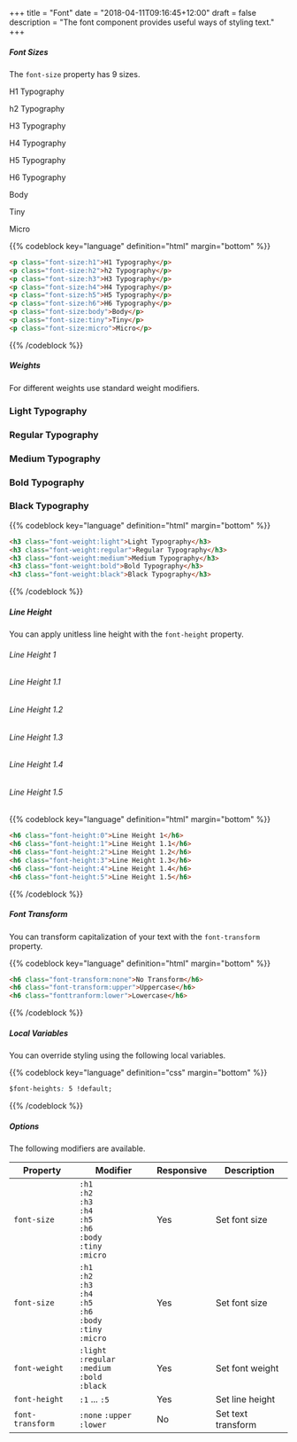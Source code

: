 +++
title = "Font"
date = "2018-04-11T09:16:45+12:00"
draft = false
description = "The font component provides useful ways of styling text."
+++

##### Font Sizes

The `font-size` property has 9 sizes.

<p class="font-size:h1 font-height:0">H1 Typography</p>
<p class="font-size:h2 font-height:0">h2 Typography</p>
<p class="font-size:h3 font-height:0">H3 Typography</p>
<p class="font-size:h4 font-height:0">H4 Typography</p>
<p class="font-size:h5 font-height:0">H5 Typography</p>
<p class="font-size:h6 font-height:0">H6 Typography</p>
<p class="font-size:body font-height:0">Body</p>
<p class="font-size:tiny font-height:0">Tiny</p>
<p class="font-size:micro font-height:0">Micro</p>

{{% codeblock key="language" definition="html" margin="bottom" %}}
```html
<p class="font-size:h1">H1 Typography</p>
<p class="font-size:h2">h2 Typography</p>
<p class="font-size:h3">H3 Typography</p>
<p class="font-size:h4">H4 Typography</p>
<p class="font-size:h5">H5 Typography</p>
<p class="font-size:h6">H6 Typography</p>
<p class="font-size:body">Body</p>
<p class="font-size:tiny">Tiny</p>
<p class="font-size:micro">Micro</p>
```
{{% /codeblock %}}

##### Weights

For different weights use standard weight modifiers.

<h3 class="font-weight:light font-height:4 margin:0">Light Typography</h3>
<h3 class="font-weight:regular font-height:4 margin:0">Regular Typography</h3>
<h3 class="font-weight:medium font-height:4 margin:0">Medium Typography</h3>
<h3 class="font-weight:bold font-height:4 margin:0">Bold Typography</h3>
<h3 class="font-weight:black font-height:4 margin:0 margin-bottom:4">Black Typography</h3>

{{% codeblock key="language" definition="html" margin="bottom" %}}
```html
<h3 class="font-weight:light">Light Typography</h3>
<h3 class="font-weight:regular">Regular Typography</h3>
<h3 class="font-weight:medium">Medium Typography</h3>
<h3 class="font-weight:bold">Bold Typography</h3>
<h3 class="font-weight:black">Black Typography</h3>
```
{{% /codeblock %}}

##### Line Height

You can apply unitless line height with the `font-height` property.

<h6 class="font-height:0 fill:grey-l4 margin:0 margin-bottom:1">Line Height 1</h6>
<h6 class="font-height:1 fill:grey-l4 margin:0 margin-bottom:1">Line Height 1.1</h6>
<h6 class="font-height:2 fill:grey-l4 margin:0 margin-bottom:1">Line Height 1.2</h6>
<h6 class="font-height:3 fill:grey-l4 margin:0 margin-bottom:1">Line Height 1.3</h6>
<h6 class="font-height:4 fill:grey-l4 margin:0 margin-bottom:1">Line Height 1.4</h6>
<h6 class="font-height:5 fill:grey-l4 margin:0 margin-bottom:4">Line Height 1.5</h6>

{{% codeblock key="language" definition="html" margin="bottom" %}}
```html
<h6 class="font-height:0">Line Height 1</h6>
<h6 class="font-height:1">Line Height 1.1</h6>
<h6 class="font-height:2">Line Height 1.2</h6>
<h6 class="font-height:3">Line Height 1.3</h6>
<h6 class="font-height:4">Line Height 1.4</h6>
<h6 class="font-height:5">Line Height 1.5</h6>
```
{{% /codeblock %}}

##### Font Transform

You can transform capitalization of your text with the `font-transform` property.


{{% codeblock key="language" definition="html" margin="bottom" %}}
```html
<h6 class="font-transform:none">No Transform</h6>
<h6 class="font-transform:upper">Uppercase</h6>
<h6 class="fonttranform:lower">Lowercase</h6>
```
{{% /codeblock %}}

##### Local Variables

You can override styling using the following local variables.

{{% codeblock key="language" definition="css" margin="bottom" %}}
```css
$font-heights: 5 !default;
```
{{% /codeblock %}}

##### Options

The following modifiers are available.

<table class="table width:100% table:pile table@sm:unpile">
  <thead>
    <tr>
      <th>
        Property
      </th>
      <th>
        Modifier
      </th>
      <th>
        Responsive
      </th>
      <th>
        Description
      </th>
    </tr>
  </thead>
  <tr>
    <td data-label="Properties">
      <code>font-size</code>
    </td>
    <td data-label="Attributes">
      <code>:h1</code><br>
      <code>:h2</code><br>
      <code>:h3</code><br>
      <code>:h4</code><br>
      <code>:h5</code><br>
      <code>:h6</code><br>
      <code>:body</code><br>
      <code>:tiny</code><br>
      <code>:micro</code>
    </td>
    <td data-label="Responsive">
      Yes
    </td>
    <td class="row:reverse">
      Set font size
    </td>
  </tr>
  <tr>
    <td data-label="Properties">
      <code>font-size</code>
    </td>
    <td data-label="Attributes">
      <code>:h1</code><br>
      <code>:h2</code><br>
      <code>:h3</code><br>
      <code>:h4</code><br>
      <code>:h5</code><br>
      <code>:h6</code><br>
      <code>:body</code><br>
      <code>:tiny</code><br>
      <code>:micro</code>
    </td>
    <td data-label="Responsive">
      Yes
    </td>
    <td class="row:reverse">
      Set font size
    </td>
  </tr>
  <tr>
    <td data-label="Properties">
      <code>font-weight</code>
    </td>
    <td data-label="Attributes">
      <code>:light</code><br>
      <code>:regular</code><br>
      <code>:medium</code><br>
      <code>:bold</code><br>
      <code>:black</code>
    </td>
    <td data-label="Responsive">
      Yes
    </td>
    <td class="row:reverse">
      Set font weight
    </td>
  </tr>
  <tr>
    <td data-label="Properties">
      <code>font-height</code>
    </td>
    <td data-label="Attributes">
      <code>:1</code> ... <code>:5</code>
    </td>
    <td data-label="Responsive">
      Yes
    </td>
    <td class="row:reverse">
      Set line height
    </td>
  </tr>
  <tr>
    <td data-label="Properties">
      <code>font-transform</code>
    </td>
    <td data-label="Attributes">
      <code>:none</code> <code>:upper</code> <code>:lower</code>
    </td>
    <td data-label="Responsive">
      No
    </td>
    <td class="row:reverse">
      Set text transform
    </td>
  </tr>
</table>
